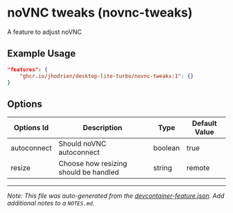 
# noVNC tweaks (novnc-tweaks)

A feature to adjust noVNC

## Example Usage

```json
"features": {
    "ghcr.io/jhodrien/desktop-lite-turbo/novnc-tweaks:1": {}
}
```

## Options

| Options Id | Description | Type | Default Value |
|-----|-----|-----|-----|
| autoconnect | Should noVNC autoconnect | boolean | true |
| resize | Choose how resizing should be handled | string | remote |



---

_Note: This file was auto-generated from the [devcontainer-feature.json](https://github.com/jhodrien/desktop-lite-turbo/blob/main/src/novnc-tweaks/devcontainer-feature.json).  Add additional notes to a `NOTES.md`._
